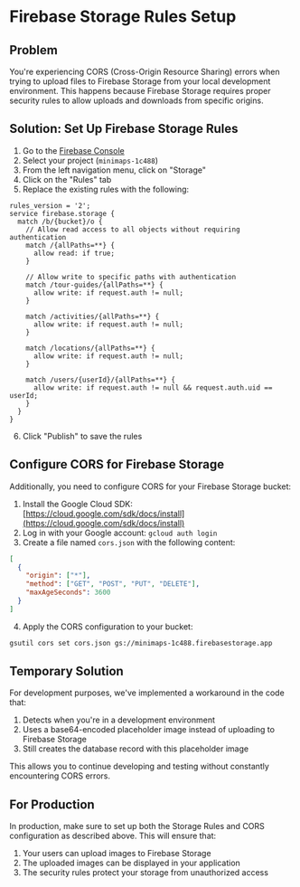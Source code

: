 # Firebase Storage Rules Setup

## Problem

You're experiencing CORS (Cross-Origin Resource Sharing) errors when trying to upload files to Firebase Storage from your local development environment. This happens because Firebase Storage requires proper security rules to allow uploads and downloads from specific origins.

## Solution: Set Up Firebase Storage Rules

1. Go to the [Firebase Console](https://console.firebase.google.com/)
2. Select your project (`minimaps-1c488`)
3. From the left navigation menu, click on "Storage"
4. Click on the "Rules" tab
5. Replace the existing rules with the following:

```
rules_version = '2';
service firebase.storage {
  match /b/{bucket}/o {
    // Allow read access to all objects without requiring authentication
    match /{allPaths=**} {
      allow read: if true;
    }
    
    // Allow write to specific paths with authentication
    match /tour-guides/{allPaths=**} {
      allow write: if request.auth != null;
    }
    
    match /activities/{allPaths=**} {
      allow write: if request.auth != null;
    }
    
    match /locations/{allPaths=**} {
      allow write: if request.auth != null;
    }
    
    match /users/{userId}/{allPaths=**} {
      allow write: if request.auth != null && request.auth.uid == userId;
    }
  }
}
```

6. Click "Publish" to save the rules

## Configure CORS for Firebase Storage

Additionally, you need to configure CORS for your Firebase Storage bucket:

1. Install the Google Cloud SDK: [https://cloud.google.com/sdk/docs/install](https://cloud.google.com/sdk/docs/install)
2. Log in with your Google account: `gcloud auth login`
3. Create a file named `cors.json` with the following content:

```json
[
  {
    "origin": ["*"],
    "method": ["GET", "POST", "PUT", "DELETE"],
    "maxAgeSeconds": 3600
  }
]
```

4. Apply the CORS configuration to your bucket:

```bash
gsutil cors set cors.json gs://minimaps-1c488.firebasestorage.app
```

## Temporary Solution

For development purposes, we've implemented a workaround in the code that:

1. Detects when you're in a development environment
2. Uses a base64-encoded placeholder image instead of uploading to Firebase Storage
3. Still creates the database record with this placeholder image

This allows you to continue developing and testing without constantly encountering CORS errors.

## For Production

In production, make sure to set up both the Storage Rules and CORS configuration as described above. This will ensure that:

1. Your users can upload images to Firebase Storage
2. The uploaded images can be displayed in your application
3. The security rules protect your storage from unauthorized access 